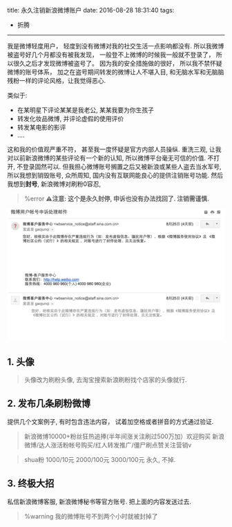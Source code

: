 title: 永久注销新浪微博账户
date: 2016-08-28 18:31:40
tags: 
- 折腾
---

我是微博轻度用户， 轻度到没有微博对我的社交生活一点影响都没有. 所以我微博被盗号好几个月都没有被我发现， 一般登不上微博的时候我一般就不登录了， 所以很久之后才发现微博被盗号了。 因为我的安全措施做的很好， 所以我不禁怀疑微博的账号体系， 加之在盗号期间转发的微博让人不堪入目, 和无脑水军和无脑脑残粉一样的评论风格，让我觉得恶心.

类似于:

- 在某明星下评论某某是我老公, 某某我要为你生孩子
- 转发化妆品微博, 并评论虚假的使用评价
- 转发某电影的影评
- ....

这和我的价值观严重不符， 甚至我一度怀疑是官方内部人员操纵. 重洗三观, 让我对以前新浪微博的某些评论有一个新的认知, 所以微博平台毫无可信的价值. 不打开, 不登录固然可以. 但我担心微博账号搁置之后又被新浪或某些人盗去当水军号, 所以我想到销毁账号, 众所周知, 国内没有互联网能良心的提供注销账号功能. 然后我想到**封号**, 新浪微博对刷粉0容忍, 

> %error **⚠注意: 这个是永久封停, 申诉也没有办法找回了. 注销需谨慎.**

![](/uploads/images/sina-web-service-notice.png "之后我尝试申诉..")


## 1. 头像

> 头像改为刷粉头像, 去淘宝搜索新浪刷粉找个店家的头像就行.

## 2. 发布几条刷粉微博

提供几个文案例子, 有时包含违法内容， 试着加空格或者拼音的方式通过验证.

> 新浪微博10000+粉丝狂热追捧(半年间涨关注刷过500万加）欢迎购买 新浪微博/达人涨活粉帐号购买/红人转发推广/僵尸刷点赞关注营销v 

> shua粉 1000/10元 2000/100元 3000/100元 永久, 不掉.

## 3. 终极大招

私信新浪微博客服, 新浪微博秘书等官方账号. 把上面的内容发送过去. 

> %warning 我的微博账号不到两个小时就被封掉了




